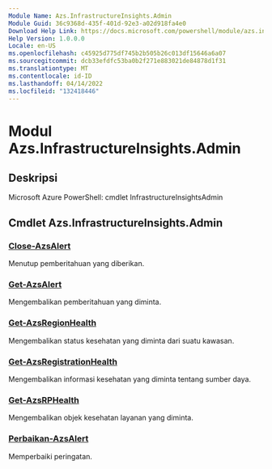 ```yaml
---
Module Name: Azs.InfrastructureInsights.Admin
Module Guid: 36c9368d-435f-401d-92e3-a02d918fa4e0
Download Help Link: https://docs.microsoft.com/powershell/module/azs.infrastructureinsights.admin
Help Version: 1.0.0.0
Locale: en-US
ms.openlocfilehash: c45925d775df745b2b505b26c013df15646a6a07
ms.sourcegitcommit: dcb33efdfc53ba0b2f271e883021de84878d1f31
ms.translationtype: MT
ms.contentlocale: id-ID
ms.lasthandoff: 04/14/2022
ms.locfileid: "132418446"
---
```

# Modul Azs.InfrastructureInsights.Admin
## Deskripsi
Microsoft Azure PowerShell: cmdlet InfrastructureInsightsAdmin

## Cmdlet Azs.InfrastructureInsights.Admin
### [Close-AzsAlert](Close-AzsAlert.md)
Menutup pemberitahuan yang diberikan.

### [Get-AzsAlert](Get-AzsAlert.md)
Mengembalikan pemberitahuan yang diminta.

### [Get-AzsRegionHealth](Get-AzsRegionHealth.md)
Mengembalikan status kesehatan yang diminta dari suatu kawasan.

### [Get-AzsRegistrationHealth](Get-AzsRegistrationHealth.md)
Mengembalikan informasi kesehatan yang diminta tentang sumber daya.

### [Get-AzsRPHealth](Get-AzsRPHealth.md)
Mengembalikan objek kesehatan layanan yang diminta.

### [Perbaikan-AzsAlert](Repair-AzsAlert.md)
Memperbaiki peringatan.


